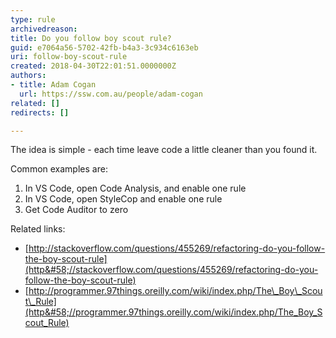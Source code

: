 ```yaml
---
type: rule
archivedreason: 
title: Do you follow boy scout rule?
guid: e7064a56-5702-42fb-b4a3-3c934c6163eb
uri: follow-boy-scout-rule
created: 2018-04-30T22:01:51.0000000Z
authors:
- title: Adam Cogan
  url: https://ssw.com.au/people/adam-cogan
related: []
redirects: []

---
```


The idea is simple - each time leave code a little cleaner than you found it.

Common examples are:

<!--endintro-->

1. In VS Code, open Code Analysis, and enable one rule
2. In VS Code, open StyleCop and enable one rule
3. Get Code Auditor to zero


Related links:

* [http://stackoverflow.com/questions/455269/refactoring-do-you-follow-the-boy-scout-rule](http&#58;//stackoverflow.com/questions/455269/refactoring-do-you-follow-the-boy-scout-rule)
* [http://programmer.97things.oreilly.com/wiki/index.php/The\_Boy\_Scout\_Rule](http&#58;//programmer.97things.oreilly.com/wiki/index.php/The_Boy_Scout_Rule)
